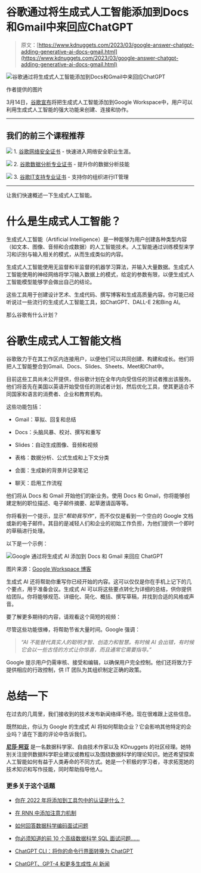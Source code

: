 # 谷歌通过将生成式人工智能添加到Docs和Gmail中来回应ChatGPT

> 原文：[https://www.kdnuggets.com/2023/03/google-answer-chatgpt-adding-generative-ai-docs-gmail.html](https://www.kdnuggets.com/2023/03/google-answer-chatgpt-adding-generative-ai-docs-gmail.html)

![谷歌通过将生成式人工智能添加到Docs和Gmail中来回应ChatGPT](../Images/55603e9bf4537c1fd1c8965b2455776e.png)

作者提供的图片

3月14日，[谷歌宣布](https://workspace.google.com/blog/product-announcements/generative-ai)将把生成式人工智能添加到Google Workspace中，用户可以利用生成式人工智能的强大功能来创建、连接和协作。

* * *

## 我们的前三个课程推荐

![](../Images/0244c01ba9267c002ef39d4907e0b8fb.png) 1\. [谷歌网络安全证书](https://www.kdnuggets.com/google-cybersecurity) - 快速进入网络安全职业生涯。

![](../Images/e225c49c3c91745821c8c0368bf04711.png) 2\. [谷歌数据分析专业证书](https://www.kdnuggets.com/google-data-analytics) - 提升你的数据分析技能

![](../Images/0244c01ba9267c002ef39d4907e0b8fb.png) 3\. [谷歌IT支持专业证书](https://www.kdnuggets.com/google-itsupport) - 支持你的组织进行IT管理

* * *

让我们快速概述一下生成式人工智能。

# 什么是生成式人工智能？

生成式人工智能（Artificial Intelligence）是一种能够为用户创建各种类型内容（如文本、图像、音频和合成数据）的人工智能技术。人工智能通过训练模型来学习和识别与输入相关的模式，从而生成类似的内容。

生成式人工智能使用无监督和半监督的机器学习算法，并输入大量数据。生成式人工智能使用的神经网络将学习输入数据上的模式，给定的参数有限，以便生成式人工智能模型能够学会做出自己的结论。

这些工具用于创建设计艺术、生成代码、撰写博客和生成高质量内容。你可能已经听说过一些流行的生成式人工智能工具，如ChatGPT、DALL-E 2和Bing AI。

那么谷歌有什么计划？

# 谷歌生成式人工智能文档

谷歌致力于在其工作区内连接用户，以便他们可以共同创建、构建和成长。他们将把人工智能整合到Gmail、Docs、Slides、Sheets、Meet和Chat中。

目前这些工具尚未公开提供，但谷歌计划在全年内向受信任的测试者推出该服务。他们将首先在美国以英语开始受信任的测试者计划，然后优化工具，使其更适合不同国家和语言的消费者、企业和教育机构。

这些功能包括：

+   Gmail：草拟、回复和总结

+   Docs：头脑风暴、校对、撰写和重写

+   Slides：自动生成图像、音频和视频

+   表格：数据分析、公式生成和上下文分类

+   会面：生成新的背景并记录笔记

+   聊天：启用工作流程

他们将从 Docs 和 Gmail 开始他们的新业务。使用 Docs 和 Gmail，你将能够创建定制的职位描述、电子邮件摘要、起草邀请函等等。

你将看到一个提示，显示“*帮助我写作*”，而不仅仅是看到一个空白的 Google 文档或新的电子邮件。其目的是减轻人们和企业的初始工作负担，为他们提供一个即时的草稿进行处理。

以下是一个示例：

![Google 通过将生成式 AI 添加到 Docs 和 Gmail 来回应 ChatGPT](../Images/7ab04523a0d5f254aeb27ad99f3ba920.png)

图片来源：[Google Workspace 博客](https://workspace.google.com/blog/product-announcements/generative-ai)

生成式 AI 还将帮助你重写你已经开始的内容。这可以仅仅是你在手机上记下的几个要点，用于准备会议。生成式 AI 可以将这些要点转化为详细的总结，供你提供给团队。你将能够规范、详细化、简化、概括、撰写草稿，并找到合适的风格或声音。

要了解更多期待的内容，请观看这个简短的视频：

尽管这些功能很棒，将帮助节省大量时间。Google 强调：

> *“AI 不能替代真实人的聪明才智、创造力和智慧。有时候 AI 会出错，有时候它会以一些古怪的方式让你惊喜，而且通常它需要指导。”*

Google 提示用户仍需审核、接受和编辑，以确保用户完全控制。他们还将致力于提供相应的行政控制，供 IT 团队为其组织制定正确的政策。

# 总结一下

在过去的几周里，我们接收到的技术发布新闻络绎不绝。现在很难跟上这些信息。

既然如此，你认为 Google 的生成式 AI 将如何帮助企业？它会影响其他特定的企业吗？请在下面的评论中告诉我们。

**[尼莎·阿亚](https://www.linkedin.com/in/nisha-arya-ahmed/)** 是一名数据科学家、自由技术作家以及 KDnuggets 的社区经理。她特别关注提供数据科学职业建议或教程以及围绕数据科学的理论知识。她还希望探索人工智能如何有益于人类寿命的不同方式。她是一个积极的学习者，寻求拓宽她的技术知识和写作技能，同时帮助指导他人。

### 更多关于这个话题

+   [你在 2022 年将添加到工具包中的认证是什么？](https://www.kdnuggets.com/2022/03/sas-certification-adding-toolkit-2022.html)

+   [在 RNN 中添加注意力机制](https://www.kdnuggets.com/2022/03/packt-adding-attention-mechanism-rnns.html)

+   [如何回答数据科学编码面试问题](https://www.kdnuggets.com/2022/01/answer-data-science-coding-interview-questions.html)

+   [你必须知道的前 10 个高级数据科学 SQL 面试问题……](https://www.kdnuggets.com/2023/01/top-10-advanced-data-science-sql-interview-questions-must-know-answer.html)

+   [ChatGPT CLI：将你的命令行界面转换为 ChatGPT](https://www.kdnuggets.com/2023/07/chatgpt-cli-transform-commandline-interface-chatgpt.html)

+   [ChatGPT、GPT-4 和更多生成性 AI 新闻](https://www.kdnuggets.com/2023/02/chatgpt-gpt4-generative-ai-news.html)
